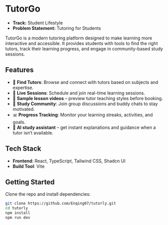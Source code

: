 # TutorGo

- **Track:** Student Lifestyle  
- **Problem Statement:** Tutoring for Students
  
TutorGo is a modern tutoring platform designed to make learning more interactive and accessible.  It provides students with tools to find the right tutors, track their learning progress, and engage in community-based study sessions.

## Features
- 🔎 **Find Tutors**: Browse and connect with tutors based on subjects and expertise.  
- 📅 **Live Sessions**: Schedule and join real-time learning sessions.
- 🎥 **Sample lesson videos** – preview tutor teaching styles before booking.
- 👥 **Study Community**: Join group discussions and buddy chats to stay motivated.  
- 📊 **Progress Tracking**: Monitor your learning streaks, activities, and goals.
- 🤖 **AI study assistant** – get instant explanations and guidance when a tutor isn’t available. 

## Tech Stack
- **Frontend**: React, TypeScript, Tailwind CSS, Shadcn UI  
- **Build Tool**: Vite  

## Getting Started
Clone the repo and install dependencies:
```bash
git clone https://github.com/Enqing07/tutorly.git
cd tutorly
npm install
npm run dev
